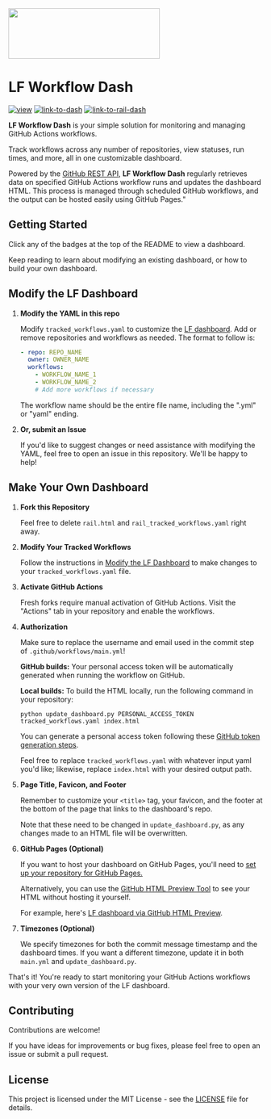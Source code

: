 <!-- [![pages-build-deployment](https://github.com/OliviaLynn/lf-workflow-dash/actions/workflows/pages/pages-build-deployment/badge.svg)](https://github.com/OliviaLynn/lf-workflow-dash/actions/workflows/pages/pages-build-deployment) -->
<!-- ![GitHub issues](https://img.shields.io/github/issues/OliviaLynn/lf-workflow-dash) -->
<!-- [![codecov](https://codecov.io/gh/OliviaLynn/lf-workflow-dash/branch/master/graph/badge.svg)](https://codecov.io/gh/OliviaLynn/lf-workflow-dash) -->
<!-- ![GitHub Workflow Status](https://img.shields.io/github/actions/workflow/status/OliviaLynn/lf-workflow-dash/ci.yml) -->

<img src="https://www.lsstcorporation.org/lincc/sites/default/files/PastedGraphic-8.png" width="300" height="100">

# LF Workflow Dash

[![view](https://img.shields.io/badge/view:-666666?style=for-the-badge)](#)
[![link-to-dash](https://img.shields.io/badge/LF_Dashboard-7b6db0?style=for-the-badge)](https://olivialynn.github.io/lf-workflow-dash/)
[![link-to-rail-dash](https://img.shields.io/badge/RAIL_Dashboard-b08b3d?style=for-the-badge)](https://olivialynn.github.io/lf-workflow-dash/rail.html)

**LF Workflow Dash** is your simple solution for monitoring and managing GitHub Actions workflows. 

Track workflows across any number of repositories, view statuses, run times, and more, all in one customizable dashboard.

Powered by the [GitHub REST API](https://docs.github.com/en/rest), **LF Workflow Dash** regularly retrieves data on specified GitHub Actions workflow runs and updates the dashboard HTML. This process is managed through scheduled GitHub workflows, and the output can be hosted easily using GitHub Pages."

## Getting Started

Click any of the badges at the top of the README to view a dashboard. 

Keep reading to learn about modifying an existing dashboard, or how to build your own dashboard.

## Modify the LF Dashboard

1. **Modify the YAML in this repo**
   
   Modify `tracked_workflows.yaml` to customize the [LF dashboard](https://olivialynn.github.io/lf-workflow-dash/). Add or remove repositories and workflows as needed. The format to follow is:

     ```yaml
     - repo: REPO_NAME
       owner: OWNER_NAME
       workflows:
         - WORKFLOW_NAME_1
         - WORKFLOW_NAME_2
         # Add more workflows if necessary
     ```
   The workflow name should be the entire file name, including the ".yml" or "yaml" ending.

3. **Or, submit an Issue**

   If you'd like to suggest changes or need assistance with modifying the YAML, feel free to open an issue in this repository. We'll be happy to help!

## Make Your Own Dashboard

1. **Fork this Repository**
   
   Feel free to delete `rail.html` and `rail_tracked_workflows.yaml` right away.

2. **Modify Your Tracked Workflows**

   Follow the instructions in [Modify the LF Dashboard](https://github.com/OliviaLynn/lf-workflow-dash/tree/main#modify-the-lf-dashboard) to make changes to your `tracked_workflows.yaml` file. 

3. **Activate GitHub Actions**

   Fresh forks require manual activation of GitHub Actions. Visit the "Actions" tab in your repository and enable the workflows.

4. **Authorization**

   Make sure to replace the username and email used in the commit step of `.github/workflows/main.yml`!
     
   **GitHub builds:** Your personal access token will be automatically generated when running the workflow on GitHub.

   **Local builds:** To build the HTML locally, run the following command in your repository:

     ```shell
     python update_dashboard.py PERSONAL_ACCESS_TOKEN tracked_workflows.yaml index.html
     ```

   You can generate a personal access token following these [GitHub token generation steps](TODO_ADD_LINK).

   Feel free to replace `tracked_workflows.yaml` with whatever input yaml you'd like; likewise, replace `index.html` with your desired output path.

5. **Page Title, Favicon, and Footer**

   Remember to customize your `<title>` tag, your favicon, and the footer at the bottom of the page that links to the dashboard's repo.

   Note that these need to be changed in `update_dashboard.py`, as any changes made to an HTML file will be overwritten.

7. **GitHub Pages (Optional)**

   If you want to host your dashboard on GitHub Pages, you'll need to [set up your repository for GitHub Pages.](TODO_ADD_LINK)

   Alternatively, you can use the [GitHub HTML Preview Tool](https://htmlpreview.github.io/?) to see your HTML without hosting it yourself. 

   For example, here's [LF dashboard via GitHub HTML Preview](https://htmlpreview.github.io/?url=https://github.com/OliviaLynn/workflow-dash/blob/main/index.html).

9. **Timezones (Optional)**

   We specify timezones for both the commit message timestamp and the dashboard times. If you want a different timezone, update it in both `main.yml` and `update_dashboard.py`.



That's it! You're ready to start monitoring your GitHub Actions workflows with your very own version of the LF dashboard.



## Contributing

Contributions are welcome! 

If you have ideas for improvements or bug fixes, please feel free to open an issue or submit a pull request.

## License

This project is licensed under the MIT License - see the [LICENSE](https://github.com/OliviaLynn/lf-workflow-dash/blob/main/LICENSE) file for details.
